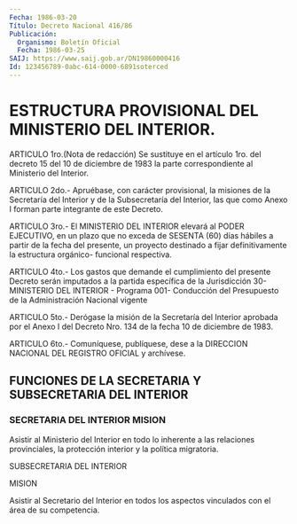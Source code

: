 ```yaml
---
Fecha: 1986-03-20
Título: Decreto Nacional 416/86
Publicación:
  Organismo: Boletín Oficial
  Fecha: 1986-03-25
SAIJ: https://www.saij.gob.ar/DN19860000416
Id: 123456789-0abc-614-0000-6891soterced
---
```

# ESTRUCTURA PROVISIONAL DEL MINISTERIO DEL INTERIOR.

<a id="1"></a>
ARTICULO  1ro.(Nota  de redacción) Se sustituye en el artículo 1ro.  del  decreto  15  del  10  de  diciembre  de  1983  la  parte correspondiente al Ministerio del Interior.

<a id="2"></a>
ARTICULO 2do.- Apruébase, con carácter provisional, la misiones de la  Secretaría  del Interior y de la Subsecretaría del Interior, las que como Anexo I  forman  parte integrante de este Decreto.

<a id="3"></a>
ARTICULO  3ro.-  El  MINISTERIO  DEL INTERIOR elevará al PODER EJECUTIVO, en un plazo que no exceda de  SESENTA  (60) días hábiles a partir de la  fecha del presente, un proyecto destinado  a  fijar definitivamente  la  estructura orgánico- funcional respectiva.

<a id="4"></a>
ARTICULO  4to.-  Los  gastos  que  demande el cumplimiento del presente  Decreto  serán imputados a la partida  específica  de  la Jurisdicción  30-  MINISTERIO    DEL    INTERIOR  -  Programa  001- Conducción  del Presupuesto de la Administración  Nacional  vigente

<a id="5"></a>
ARTICULO 5to.- Derógase la misión de la Secretaría del Interior aprobada  por  el  Anexo  I  del Decreto Nro. 134 de la fecha 10 de diciembre de 1983.

<a id="6"></a>
ARTICULO  6to.-  Comuníquese,  publíquese, dese a la DIRECCION NACIONAL DEL REGISTRO OFICIAL y archívese.

## FUNCIONES DE LA SECRETARIA Y SUBSECRETARIA DEL INTERIOR

### SECRETARIA DEL INTERIOR MISION

<a id="1"></a>
Asistir  al Ministerio del Interior en todo lo inherente a las relaciones provinciales,  la  protección  interior  y  la  política migratoria.

<a id="2"></a>
SUBSECRETARIA DEL INTERIOR

MISION

Asistir    al  Secretario  del  Interior  en  todos  los  aspectos vinculados con el área de su competencia.